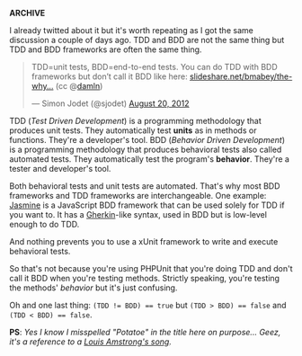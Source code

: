 **ARCHIVE**

I already twitted about it but it's worth repeating as I got the same discussion a couple of days ago. TDD and BDD are not the same thing but TDD and BDD frameworks are often the same thing.

<blockquote class="twitter-tweet tw-align-center"><p>TDD=unit tests, BDD=end-to-end tests. You can do TDD with BDD frameworks but don’t call it BDD like here: <a href="http://t.co/0VuKLfZQ" title="http://www.slideshare.net/bmabey/the-why-behind-tddbdd-and-the-how-with-rspec">slideshare.net/bmabey/the-why…</a> (cc @<a href="https://twitter.com/damln">damln</a>)</p>&mdash; Simon Jodet (@sjodet) <a href="https://twitter.com/sjodet/status/237544589085511680" data-datetime="2012-08-20T13:40:18+00:00">August 20, 2012</a></blockquote>
<script src="//platform.twitter.com/widgets.js" charset="utf-8"></script>

TDD (_Test Driven Development_) is a programming methodology that produces unit tests. They automatically test **units** as in methods or functions. They're a developer's tool.
BDD (_Behavior Driven Development_) is a programming methodology that produces behavioral tests also called automated tests. They automatically test the program's **behavior**. They're a tester and developer's tool.

Both behavioral tests and unit tests are automated. That's why most BDD frameworks and TDD frameworks are interchangeable. One example: [Jasmine](http://pivotal.github.com/jasmine/) is a JavaScript BDD framework that can be used solely for TDD if you want to. It has a [Gherkin](https://github.com/cucumber/cucumber/wiki/Gherkin)-like syntax, used in BDD but is low-level enough to do TDD.

And nothing prevents you to use a xUnit framework to write and execute behavioral tests.

So that's not because you're using PHPUnit that you're doing TDD and don't call it BDD when you're testing methods. Strictly speaking, you're testing the methods' *behavior* but it's just confusing.

Oh and one last thing: `(TDD != BDD) == true` but `(TDD > BDD) == false` and `(TDD < BDD) == false`.


**PS**: *Yes I know I misspelled "Potatoe" in the title here on purpose... Geez, it's a reference to a [Louis Amstrong's song](http://www.youtube.com/watch?v=J2oEmPP5dTM&t=50s).*
